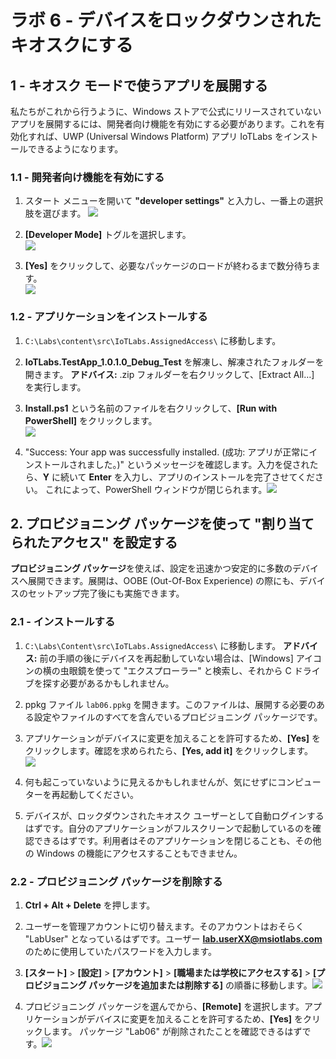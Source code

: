 # ラボ 6 - デバイスをロックダウンされたキオスクにする

## 1 - キオスク モードで使うアプリを展開する

私たちがこれから行うように、Windows ストアで公式にリリースされていないアプリを展開するには、開発者向け機能を有効にする必要があります。これを有効化すれば、UWP (Universal Windows Platform) アプリ IoTLabs をインストールできるようになります。

### 1.1 - 開発者向け機能を有効にする

1. スタート メニューを開いて **"developer settings"** と入力し、一番上の選択肢を選びます。
![](./media/lab06/developer-start.png)

2. **\[Developer Mode]** トグルを選択します。  
![](./media/lab06/developer-mode-selected.png)

3. **\[Yes]** をクリックして、必要なパッケージのロードが終わるまで数分待ちます。  
![](./media/lab06/developer-mode.png)

### 1.2 - アプリケーションをインストールする

1. `C:\Labs\content\src\IoTLabs.AssignedAccess\` に移動します。

2. **IoTLabs.TestApp\_1.0.1.0\_Debug\_Test** を解凍し、解凍されたフォルダーを開きます。
**アドバイス:** .zip フォルダーを右クリックして、\[Extract All…] を実行します。

3. **Install.ps1** という名前のファイルを右クリックして、**\[Run with PowerShell]** をクリックします。  
![](./media/lab06/install-app.png)

4. "Success:  Your app was successfully installed. (成功: アプリが正常にインストールされました。)" というメッセージを確認します。入力を促されたら、**Y** に続いて **Enter** を入力し、アプリのインストールを完了させてください。  これによって、PowerShell ウィンドウが閉じられます。![](./media/lab06/installed-app.png)

## 2\. プロビジョニング パッケージを使って "割り当てられたアクセス" を設定する

**プロビジョニング パッケージ**を使えば、設定を迅速かつ安定的に多数のデバイスへ展開できます。展開は、OOBE (Out-Of-Box Experience) の際にも、デバイスのセットアップ完了後にも実施できます。

### 2.1 - インストールする

1. `C:\Labs\Content\src\IoTLabs.AssignedAccess\` に移動します。
**アドバイス:** 前の手順の後にデバイスを再起動していない場合は、\[Windows] アイコンの横の虫眼鏡を使って "エクスプローラー" と検索し、それから C ドライブを探す必要があるかもしれません。

2. ppkg ファイル `lab06.ppkg` を開きます。このファイルは、展開する必要のある設定やファイルのすべてを含んでいるプロビジョニング パッケージです。

3. アプリケーションがデバイスに変更を加えることを許可するため、**\[Yes]** をクリックします。確認を求められたら、**\[Yes, add it]** をクリックします。  
![](./media/lab06/add-package.jpg)

4. 何も起こっていないように見えるかもしれませんが、気にせずにコンピューターを再起動してください。

5. デバイスが、ロックダウンされたキオスク ユーザーとして自動ログインするはずです。自分のアプリケーションがフルスクリーンで起動しているのを確認できるはずです。利用者はそのアプリケーションを閉じることも、その他の Windows の機能にアクセスすることもできません。

### 2.2 - プロビジョニング パッケージを削除する

1. **Ctrl + Alt + Delete** を押します。

2. ユーザーを管理アカウントに切り替えます。そのアカウントはおそらく "LabUser" となっているはずです。ユーザー **lab.userXX@msiotlabs.com** のために使用していたパスワードを入力します。

3. **\[スタート]** > **\[設定]** > **\[アカウント]** > **\[職場または学校にアクセスする]** > **\[プロビジョニング パッケージを追加または削除する]** の順番に移動します。**![](./media/lab06/add-remove-package.jpg)**

4. プロビジョニング パッケージを選んでから、**\[Remote]** を選択します。アプリケーションがデバイスに変更を加えることを許可するため、**\[Yes]** をクリックします。  パッケージ "Lab06" が削除されたことを確認できるはずです。![](./media/lab06/remove-package.jpg)